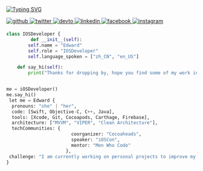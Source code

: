 
[![Typing SVG](https://readme-typing-svg.herokuapp.com/?color=00bfbf&size=40&center=true&vCenter=true&width=1000&lines=Hello!+My+name+is+Edward;Be+Welcome!+:%29)](https://git.io/typing-svg)

<a href="https://github.com/kheladzedev" target="_blank">
<img src=https://img.shields.io/badge/github-%2324292e.svg?&style=for-the-badge&logo=github&logoColor=white alt=github style="margin-bottom: 5px;" />
</a>
<a href="https://twitter.com/kheladzedev" target="_blank">
<img src=https://img.shields.io/badge/twitter-%2300acee.svg?&style=for-the-badge&logo=twitter&logoColor=white alt=twitter style="margin-bottom: 5px;" />
</a>
<a href="https://dev.to/kheladzedev" target="_blank">
<img src=https://img.shields.io/badge/dev.to-%2308090A.svg?&style=for-the-badge&logo=dev.to&logoColor=white alt=devto style="margin-bottom: 5px;" />
</a>
<a href="https://linkedin.com/in/kheladzedev" target="_blank">
<img src=https://img.shields.io/badge/linkedin-%231E77B5.svg?&style=for-the-badge&logo=linkedin&logoColor=white alt=linkedin style="margin-bottom: 5px;" />
</a>
<a href="https://www.facebook.com/kheladzedev" target="_blank">
<img src=https://img.shields.io/badge/facebook-%232E87FB.svg?&style=for-the-badge&logo=facebook&logoColor=white alt=facebook style="margin-bottom: 5px;" />
</a>
<a href="https://instagram.com/kheladzedev" target="_blank">
<img src=https://img.shields.io/badge/instagram-%23000000.svg?&style=for-the-badge&logo=instagram&logoColor=white alt=instagram style="margin-bottom: 5px;" />
</a>  

```python
class IOSDeveloper {
         def __init__(self):
        self.name = "Edward"
        self.role = "IOSDeveloper"
        self.language_spoken = ["zh_CN", "en_US"]

    def say_hi(self):
        print("Thanks for dropping by, hope you find some of my work interesting.")


me = iOSDeveloper()
me.say_hi()
 let me = Edward {
  pronouns: "she" | "her",
  code: [Swift, Objective-C, C++, Java],
  tools: [Xcode, Git, Cocoapods, Carthage, Firebase],
  architecture: ["MVVM", "VIPER", "Clean Architecture"],
  techCommunities: {
                        coorganizer: "Cocoaheads",
                        speaker: "iOSCon",
                        mentor: "Men Who Code"
                      },
 challenge: "I am currently working on personal projects to improve my knowledge of SwiftUI and Combine"
}
